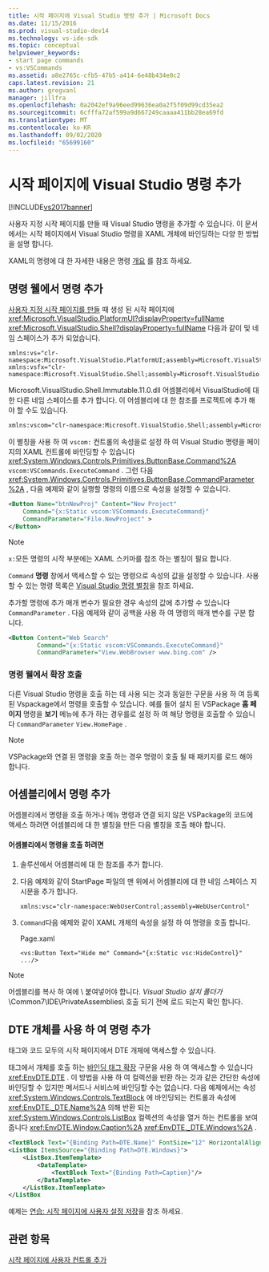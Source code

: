 ```yaml
---
title: 시작 페이지에 Visual Studio 명령 추가 | Microsoft Docs
ms.date: 11/15/2016
ms.prod: visual-studio-dev14
ms.technology: vs-ide-sdk
ms.topic: conceptual
helpviewer_keywords:
- start page commands
- vs:VSCommands
ms.assetid: a8e2765c-cfb5-47b5-a414-6e48b434e0c2
caps.latest.revision: 21
ms.author: gregvanl
manager: jillfra
ms.openlocfilehash: 0a2042ef9a96eed99636ea0a2f5f09d99cd35ea2
ms.sourcegitcommit: 6cfffa72af599a9d667249caaaa411bb28ea69fd
ms.translationtype: MT
ms.contentlocale: ko-KR
ms.lasthandoff: 09/02/2020
ms.locfileid: "65699160"
---
```

# <a name="adding-visual-studio-commands-to-a-start-page"></a>시작 페이지에 Visual Studio 명령 추가
[!INCLUDE[vs2017banner](../includes/vs2017banner.md)]

사용자 지정 시작 페이지를 만들 때 Visual Studio 명령을 추가할 수 있습니다. 이 문서에서는 시작 페이지에서 Visual Studio 명령을 XAML 개체에 바인딩하는 다양 한 방법을 설명 합니다.  
  
 XAML의 명령에 대 한 자세한 내용은 명령 [개요](https://msdn.microsoft.com/library/bc208dfe-367d-426a-99de-52b7e7511e81) 를 참조 하세요.  
  
## <a name="adding-commands-from-the-command-well"></a>명령 웰에서 명령 추가  
 [사용자 지정 시작 페이지를 만들](../extensibility/creating-a-custom-start-page.md) 때 생성 된 시작 페이지에 <xref:Microsoft.VisualStudio.PlatformUI?displayProperty=fullName> <xref:Microsoft.VisualStudio.Shell?displayProperty=fullName> 다음과 같이 및 네임 스페이스가 추가 되었습니다.  
  
```  
xmlns:vs="clr-namespace:Microsoft.VisualStudio.PlatformUI;assembly=Microsoft.VisualStudio.Shell.14.0"  
xmlns:vsfx="clr-namespace:Microsoft.VisualStudio.Shell;assembly=Microsoft.VisualStudio.Shell.14.0"  
```  
  
 Microsoft.VisualStudio.Shell.Immutable.11.0.dll 어셈블리에서 VisualStudio에 대 한 다른 네임 스페이스를 추가 합니다. 이 어셈블리에 대 한 참조를 프로젝트에 추가 해야 할 수도 있습니다.  
  
```xml  
xmlns:vscom="clr-namespace:Microsoft.VisualStudio.Shell;assembly=Microsoft.VisualStudio.Shell.Immutable.11.0"  
```  
  
 이 별칭을 사용 하 여 `vscom:` 컨트롤의 속성을로 설정 하 여 Visual Studio 명령을 페이지의 XAML 컨트롤에 바인딩할 수 있습니다 <xref:System.Windows.Controls.Primitives.ButtonBase.Command%2A> `vscom:VSCommands.ExecuteCommand` . 그런 다음 <xref:System.Windows.Controls.Primitives.ButtonBase.CommandParameter%2A> , 다음 예제와 같이 실행할 명령의 이름으로 속성을 설정할 수 있습니다.  
  
```xml  
<Button Name="btnNewProj" Content="New Project"   
    Command="{x:Static vscom:VSCommands.ExecuteCommand}"  
    CommandParameter="File.NewProject" >  
</Button>  
```  
  
> [!NOTE]
> `x:`모든 명령의 시작 부분에는 XAML 스키마를 참조 하는 별칭이 필요 합니다.  
  
 `Command` **명령** 창에서 액세스할 수 있는 명령으로 속성의 값을 설정할 수 있습니다. 사용할 수 있는 명령 목록은 [Visual Studio 명령 별칭](../ide/reference/visual-studio-command-aliases.md)을 참조 하세요.  
  
 추가할 명령에 추가 매개 변수가 필요한 경우 속성의 값에 추가할 수 있습니다 `CommandParameter` . 다음 예제와 같이 공백을 사용 하 여 명령의 매개 변수를 구분 합니다.  
  
```xml  
<Button Content="Web Search"   
        Command="{x:Static vscom:VSCommands.ExecuteCommand}"  
        CommandParameter="View.WebBrowser www.bing.com" />  
```  
  
### <a name="calling-extensions-from-the-command-well"></a>명령 웰에서 확장 호출  
 다른 Visual Studio 명령을 호출 하는 데 사용 되는 것과 동일한 구문을 사용 하 여 등록 된 Vspackage에서 명령을 호출할 수 있습니다. 예를 들어 설치 된 VSPackage **홈 페이지** 명령을 **보기** 메뉴에 추가 하는 경우를로 설정 하 여 해당 명령을 호출할 수 있습니다 `CommandParameter` `View.HomePage` .  
  
> [!NOTE]
> VSPackage와 연결 된 명령을 호출 하는 경우 명령이 호출 될 때 패키지를 로드 해야 합니다.  
  
## <a name="adding-commands-from-assemblies"></a>어셈블리에서 명령 추가  
 어셈블리에서 명령을 호출 하거나 메뉴 명령과 연결 되지 않은 VSPackage의 코드에 액세스 하려면 어셈블리에 대 한 별칭을 만든 다음 별칭을 호출 해야 합니다.  
  
#### <a name="to-call-a-command-from-an-assembly"></a>어셈블리에서 명령을 호출 하려면  
  
1. 솔루션에서 어셈블리에 대 한 참조를 추가 합니다.  
  
2. 다음 예제와 같이 StartPage 파일의 맨 위에서 어셈블리에 대 한 네임 스페이스 지시문을 추가 합니다.  
  
    ```xml  
    xmlns:vsc="clr-namespace:WebUserControl;assembly=WebUserControl"  
    ```  
  
3. `Command`다음 예제와 같이 XAML 개체의 속성을 설정 하 여 명령을 호출 합니다.  
  
     Page.xaml  
  
    ```  
    <vs:Button Text="Hide me" Command="{x:Static vsc:HideControl}" .../>  
    ```  
  
> [!NOTE]
> 어셈블리를 복사 하 여에 \\ 붙여넣어야 합니다. *Visual Studio 설치 폴더가*\Common7\IDE\PrivateAssemblies\ 호출 되기 전에 로드 되는지 확인 합니다.  
  
## <a name="adding-commands-with-the-dte-object"></a>DTE 개체를 사용 하 여 명령 추가  
 태그와 코드 모두의 시작 페이지에서 DTE 개체에 액세스할 수 있습니다.  
  
 태그에서 개체를 호출 하는 [바인딩 태그 확장](https://msdn.microsoft.com/library/83d6e2a4-1b0c-4fc8-bd96-b5e98800ab63) 구문을 사용 하 여 액세스할 수 있습니다 <xref:EnvDTE.DTE> . 이 방법을 사용 하 여 컬렉션을 반환 하는 것과 같은 간단한 속성에 바인딩할 수 있지만 메서드나 서비스에 바인딩할 수는 없습니다. 다음 예제에서는 속성 <xref:System.Windows.Controls.TextBlock> 에 바인딩되는 컨트롤과 속성에 <xref:EnvDTE._DTE.Name%2A> 의해 반환 되는 <xref:System.Windows.Controls.ListBox> 컬렉션의 속성을 열거 하는 컨트롤을 보여 줍니다 <xref:EnvDTE.Window.Caption%2A> <xref:EnvDTE._DTE.Windows%2A> .  
  
```xml  
<TextBlock Text="{Binding Path=DTE.Name}" FontSize="12" HorizontalAlignment="Center"/>  
<ListBox ItemsSource="{Binding Path=DTE.Windows}">  
    <ListBox.ItemTemplate>  
        <DataTemplate>  
            <TextBlock Text="{Binding Path=Caption}"/>  
        </DataTemplate>  
    </ListBox.ItemTemplate>  
</ListBox  
```  
  
 예제는 [연습: 시작 페이지에 사용자 설정 저장](../extensibility/walkthrough-saving-user-settings-on-a-start-page.md)을 참조 하세요.  
  
## <a name="see-also"></a>관련 항목  
 [시작 페이지에 사용자 컨트롤 추가](../extensibility/adding-user-control-to-the-start-page.md)
